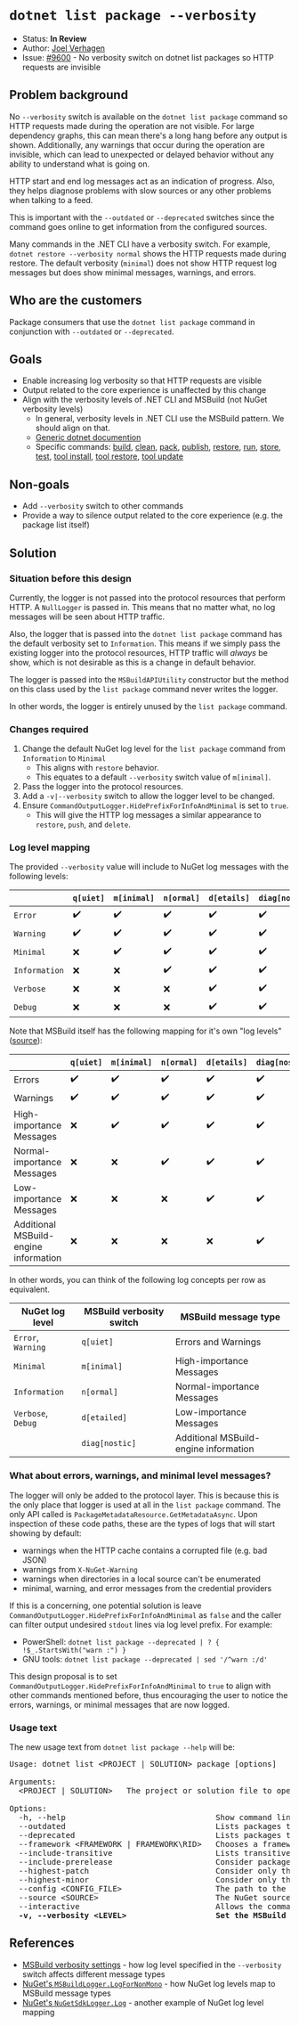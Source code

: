# `dotnet list package --verbosity`

* Status: **In Review**
* Author: [Joel Verhagen](https://github.com/joelverhagen)
* Issue: [#9600](https://github.com/NuGet/Home/issues/9600) - No verbosity switch on dotnet list packages so HTTP requests are invisible

## Problem background

No `--verbosity` switch is available on the `dotnet list package` command so HTTP requests made during the operation
are not visible. For large dependency graphs, this can mean there's a long hang before any output is shown.
Additionally, any warnings that occur during the operation are invisible, which can lead to unexpected or delayed
behavior without any ability to understand what is going on.

HTTP start and end log messages act as an indication of progress. Also, they helps diagnose problems with slow sources
or any other problems when talking to a feed.

This is important with the `--outdated` or `--deprecated` switches since the command goes online to get information from
the configured sources.

Many commands in the .NET CLI have a verbosity switch. For example, `dotnet restore --verbosity normal` shows the HTTP
requests made during restore. The default verbosity (`minimal`) does not show HTTP request log messages but does show
minimal messages, warnings, and errors.

## Who are the customers

Package consumers that use the `dotnet list package` command in conjunction with `--outdated` or `--deprecated`.

## Goals

* Enable increasing log verbosity so that HTTP requests are visible
* Output related to the core experience is unaffected by this change
* Align with the verbosity levels of .NET CLI and MSBuild (not NuGet verbosity levels)
  - In general, verbosity levels in .NET CLI use the MSBuild pattern. We should align on that.
  - [Generic dotnet documention](https://docs.microsoft.com/en-us/dotnet/core/tools/dotnet#sdk-options-for-running-a-command)
  - Specific commands:
    [build](https://docs.microsoft.com/en-us/dotnet/core/tools/dotnet-build#options),
    [clean](https://docs.microsoft.com/en-us/dotnet/core/tools/dotnet-clean#options),
    [pack](https://docs.microsoft.com/en-us/dotnet/core/tools/dotnet-pack#options),
    [publish](https://docs.microsoft.com/en-us/dotnet/core/tools/dotnet-publish#options),
    [restore](https://docs.microsoft.com/en-us/dotnet/core/tools/dotnet-restore#options),
    [run](https://docs.microsoft.com/en-us/dotnet/core/tools/dotnet-run#options),
    [store](https://docs.microsoft.com/en-us/dotnet/core/tools/dotnet-store#optional-options),
    [test](https://docs.microsoft.com/en-us/dotnet/core/tools/dotnet-test#options),
    [tool install](https://docs.microsoft.com/en-us/dotnet/core/tools/dotnet-tool-install#options),
    [tool restore](https://docs.microsoft.com/en-us/dotnet/core/tools/dotnet-tool-restore#options),
    [tool update](https://docs.microsoft.com/en-us/dotnet/core/tools/dotnet-tool-update#options)

## Non-goals

* Add `--verbosity` switch to other commands
* Provide a way to silence output related to the core experience (e.g. the package list itself)

## Solution

### Situation before this design

Currently, the logger is not passed into the protocol resources that perform HTTP. A `NullLogger` is passed in. This
means that no matter what, no log messages will be seen about HTTP traffic.

Also, the logger that is passed into the `dotnet list package` command has the default verbosity set to `Information`.
This means if we simply pass the existing logger into the protocol resources, HTTP traffic will *always* be show, which
is not desirable as this is a change in default behavior.

The logger is passed into the `MSBuildAPIUtility` constructor but the method on this class used by the
`list package` command never writes the logger.

In other words, the logger is entirely unused by the `list package` command.

### Changes required

1. Change the default NuGet log level for the `list package` command from `Information` to `Minimal`
   - This aligns with `restore` behavior.
   - This equates to a default `--verbosity` switch value of `m[inimal]`.
1. Pass the logger into the protocol resources.
1. Add a `-v|--verbosity` switch to allow the logger level to be changed.
1. Ensure `CommandOutputLogger.HidePrefixForInfoAndMinimal` is set to `true`.
   - This will give the HTTP log messages a similar appearance to `restore`, `push`, and `delete`.

### Log level mapping

The provided `--verbosity` value will include to NuGet log messages with the following levels:

​             | `q[uiet]` | `m[inimal]` | `n[ormal]` | `d[etails]` | `diag[nostic]`
------------- | --------- | ----------- | ---------- | ----------- | --------------
`Error`       | ✔️        | ✔️         | ✔️         | ✔️         | ✔️   
`Warning`     | ✔️        | ✔️         | ✔️         | ✔️         | ✔️   
`Minimal`     | ❌        | ✔️         | ✔️         | ✔️         | ✔️   
`Information` | ❌        | ❌         | ✔️         | ✔️         | ✔️   
`Verbose`     | ❌        | ❌         | ❌         | ✔️         | ✔️   
`Debug`       | ❌        | ❌         | ❌         | ✔️         | ✔️   


Note that MSBuild itself has the following mapping for it's own "log levels"
([source](https://docs.microsoft.com/en-us/visualstudio/msbuild/obtaining-build-logs-with-msbuild?view=vs-2019#verbosity-settings)):

​                                     | `q[uiet]` | `m[inimal]` | `n[ormal]` | `d[etails]` | `diag[nostic]`
------------------------------------- | --------- | ----------- | ---------- | ----------- | --------------
Errors                                | ✔️        | ✔️         | ✔️         | ✔️         | ✔️   
Warnings                              | ✔️        | ✔️         | ✔️         | ✔️         | ✔️   
High-importance Messages              | ❌        | ✔️         | ✔️         | ✔️         | ✔️   
Normal-importance Messages            | ❌        | ❌         | ✔️         | ✔️         | ✔️   
Low-importance Messages               | ❌        | ❌         | ❌         | ✔️         | ✔️   
Additional MSBuild-engine information | ❌        | ❌         | ❌         | ❌         | ✔️   

In other words, you can think of the following log concepts per row as equivalent.

NuGet log level    | MSBuild verbosity switch | MSBuild message type
------------------ | ------------------------ | --------------------
`Error`, `Warning` | `q[uiet]`                | Errors and Warnings
`Minimal`          | `m[inimal]`              | High-importance Messages
`Information`      | `n[ormal]`               | Normal-importance Messages
`Verbose`, `Debug` | `d[etailed]`             | Low-importance Messages
​                   | `diag[nostic]`           | Additional MSBuild-engine information

### What about errors, warnings, and minimal level messages?

The logger will only be added to the protocol layer. This is because this is the only place that logger is used at all
in the `list package` command. The only API called is `PackageMetadataResource.GetMetadataAsync`. Upon inspection of
these code paths, these are the types of logs that will start showing by default:

- warnings when the HTTP cache contains a corrupted file (e.g. bad JSON)
- warnings from `X-NuGet-Warning`
- warnings when directories in a local source can't be enumerated
- minimal, warning, and error messages from the credential providers

If this is a concerning, one potential solution is leave
`CommandOutputLogger.HidePrefixForInfoAndMinimal` as `false` and the caller can filter output undesired `stdout` lines
via log level prefix. For example:

- PowerShell: `dotnet list package --deprecated | ? { !$_.StartsWith("warn :") }`
- GNU tools: `dotnet list package --deprecated | sed '/^warn :/d'`

This design proposal is to set `CommandOutputLogger.HidePrefixForInfoAndMinimal` to `true` to align with other commands
mentioned before, thus encouraging the user to notice the errors, warnings, or minimal messages that are now logged.

### Usage text

The new usage text from `dotnet list package --help` will be:

<pre>
Usage: dotnet list &lt;PROJECT | SOLUTION&gt; package [options]

Arguments:
  &lt;PROJECT | SOLUTION&gt;   The project or solution file to operate on. If a file is not specified, the command will search the current directory for one.

Options:
  -h, --help                                Show command line help.
  --outdated                                Lists packages that have newer versions.
  --deprecated                              Lists packages that have been deprecated.
  --framework &lt;FRAMEWORK | FRAMEWORK\RID&gt;   Chooses a framework to show its packages. Use the option multiple times for multiple frameworks.
  --include-transitive                      Lists transitive and top-level packages.
  --include-prerelease                      Consider packages with prerelease versions when searching for newer packages. Requires the '--outdated' or '--deprecated' option.
  --highest-patch                           Consider only the packages with a matching major and minor version numbers when searching for newer packages. Requires the '--outdated' or '--deprecated' option.
  --highest-minor                           Consider only the packages with a matching major version number when searching for newer packages. Requires the '--outdated' or '--deprecated' option.
  --config &lt;CONFIG_FILE&gt;                    The path to the NuGet config file to use. Requires the '--outdated' or '--deprecated' option.
  --source &lt;SOURCE&gt;                         The NuGet sources to use when searching for newer packages. Requires the '--outdated' or '--deprecated' option.
  --interactive                             Allows the command to stop and wait for user input or action (for example to complete authentication).
  <b>-v, --verbosity &lt;LEVEL&gt;</b>                   <b>Set the MSBuild verbosity level. Allowed values are q[uiet], m[inimal], n[ormal], d[etailed], and diag[nostic].</b>
</pre>

## References

- [MSBuild verbosity settings](https://docs.microsoft.com/en-us/visualstudio/msbuild/obtaining-build-logs-with-msbuild?view=vs-2019#verbosity-settings) - how log
  level specified in the `--verbosity` switch affects different message types
- [NuGet's `MSBuildLogger.LogForNonMono`](https://github.com/NuGet/NuGet.Client/blob/05925a63fde32ab277ccaab13ed466add9ac9dc8/src/NuGet.Core/NuGet.Build.Tasks/Common/MSBuildLogger.cs#L82-L109) -
  how NuGet log levels map to MSBuild message types
- [NuGet's `NuGetSdkLogger.Log`](https://github.com/NuGet/NuGet.Client/blob/05925a63fde32ab277ccaab13ed466add9ac9dc8/src/NuGet.Core/Microsoft.Build.NuGetSdkResolver/NuGetSdkLogger.cs) -
  another example of NuGet log level mapping

